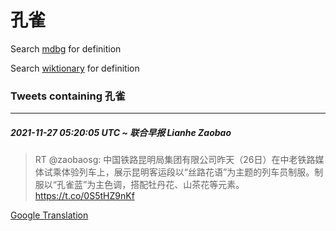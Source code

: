 # 孔雀

Search [mdbg](https://www.mdbg.net/chinese/dictionary?page=worddict&wdrst=0&wdqb=孔雀) for definition

Search [wiktionary](https://en.wiktionary.org/wiki/孔雀) for definition

### Tweets containing 孔雀

___
##### 2021-11-27 05:20:05 UTC ~ 联合早报 Lianhe Zaobao
> RT @zaobaosg: 中国铁路昆明局集团有限公司昨天（26日）在中老铁路媒体试乘体验列车上，展示昆明客运段以“丝路花语”为主题的列车员制服。制服以“孔雀蓝”为主色调，搭配牡丹花、山茶花等元素。https://t.co/0S5tHZ9nKf

[Google Translation](https://translate.google.com/?hi=en&tab=TT&sl=zh-CN&tl=en&op=translate&text=RT+%40zaobaosg%3A+%E4%B8%AD%E5%9B%BD%E9%93%81%E8%B7%AF%E6%98%86%E6%98%8E%E5%B1%80%E9%9B%86%E5%9B%A2%E6%9C%89%E9%99%90%E5%85%AC%E5%8F%B8%E6%98%A8%E5%A4%A9%EF%BC%8826%E6%97%A5%EF%BC%89%E5%9C%A8%E4%B8%AD%E8%80%81%E9%93%81%E8%B7%AF%E5%AA%92%E4%BD%93%E8%AF%95%E4%B9%98%E4%BD%93%E9%AA%8C%E5%88%97%E8%BD%A6%E4%B8%8A%EF%BC%8C%E5%B1%95%E7%A4%BA%E6%98%86%E6%98%8E%E5%AE%A2%E8%BF%90%E6%AE%B5%E4%BB%A5%E2%80%9C%E4%B8%9D%E8%B7%AF%E8%8A%B1%E8%AF%AD%E2%80%9D%E4%B8%BA%E4%B8%BB%E9%A2%98%E7%9A%84%E5%88%97%E8%BD%A6%E5%91%98%E5%88%B6%E6%9C%8D%E3%80%82%E5%88%B6%E6%9C%8D%E4%BB%A5%E2%80%9C%E5%AD%94%E9%9B%80%E8%93%9D%E2%80%9D%E4%B8%BA%E4%B8%BB%E8%89%B2%E8%B0%83%EF%BC%8C%E6%90%AD%E9%85%8D%E7%89%A1%E4%B8%B9%E8%8A%B1%E3%80%81%E5%B1%B1%E8%8C%B6%E8%8A%B1%E7%AD%89%E5%85%83%E7%B4%A0%E3%80%82https%3A%2F%2Ft.co%2F0S5tHZ9nKf)

